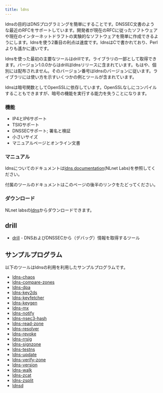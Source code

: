 ```yaml
---
title: ldns
---
```

<p>ldnsの目的はDNSプログラミングを簡単にすることです。DNSSEC文書のような最近のRFCをサポートしています。開発者が現在のRFCに従ったソフトウェアや現在のインターネットドラフトの実験的なソフトウェアを簡単に作成できるようにします。ldnsを使う2番目の利点は速度です。ldnsはCで書かれており、Perlよりも遙かに速いです。</p>
<p>ldnsを使った最初の主要なツールはdrillです。ライブラリの一部として取得できます。バージョン1.0.0からはdrillはldnsリリースに含まれています。もはや、個別には配布されません。そのバージョン番号はldnsのバージョンに従います。ライブラリには使い方を示すいくつかの例とツールが含まれています。</p>
<p>ldnsは暗号関数としてOpenSSLに依存しています。OpenSSLなしにコンパイルすることもできますが、暗号の機能を実行する能力を失うことになります。</p>

<h3>機能</h3>
<ul>
<li>IP4とIP6サポート</li>
<li>TSIGサポート</li>
<li>DNSSECサポート; 署名と検証</li>
<li>小さいサイズ</li>
<li>マニュアルページとオンライン文書</li>
</ul>
</p>

<h3>マニュアル</h3>
<p>ldnsについてのドキュメントは<a href="http://www.nlnetlabs.nl/projects/ldns/doc/index.html">ldns documentation</a>(NLnet Labs)を参照してください。</p>
<p>付属のツールのドキュメントはこのページの後半のリンクをたどってください。</p>

<h3>ダウンロード</h3>
<p>NLnet labsの<a href="http://www.nlnetlabs.nl/projects/ldns/">ldns</a>からダウンロードできます。</p>

<h2>drill</h2>
<ul>
<li><a href="drill/">drill</a> - DNSおよびDNSSECから（デバッグ）情報を取得するツール</li>
</ul>

<h2>サンプルプログラム</h2>
<p>以下のツールはldnsの利用を利用したサンプルプログラムです。</p>
<ul>
<li><a href="ldns-chaos/">ldns-chaos</a></li>
<li><a href="ldns-compare-zones/">ldns-compare-zones</a></li>
<li><a href="ldns-dpa/">ldns-dpa</a></li>
<li><a href="ldns-key2ds/">ldns-key2ds</a></li>
<li><a href="ldns-keyfetcher/">ldns-keyfetcher</a></li>
<li><a href="ldns-keygen/">ldns-keygen</a></li>
<li><a href="ldns-mx/">ldns-mx</a></li>
<li><a href="ldns-notify/">ldns-notify</a></li>
<li><a href="ldns-nsec3-hash/">ldns-nsec3-hash</a></li>
<li><a href="ldns-read-zone/">ldns-read-zone</a></li>
<li><a href="ldns-resolver/">ldns-resolver</a></li>
<li><a href="ldns-revoke/">ldns-revoke</a></li>
<li><a href="ldns-rrsig/">ldns-rrsig</a></li>
<li><a href="ldns-signzone/">ldns-signzone</a></li>
<li><a href="ldns-testns/">ldns-testns</a></li>
<li><a href="ldns-update/">ldns-update</a></li>
<li><a href="ldns-verify-zone/">ldns-verify-zone</a></li>
<li><a href="ldns-version/">ldns-version</a></li>
<li><a href="ldns-walk/">ldns-walk</a></li>
<li><a href="ldns-zcat/">ldns-zcat</a></li>
<li><a href="ldns-zsplit/">ldns-zsplit</a></li>
<li><a href="ldnsd/">ldnsd</a></li>
</ul>
